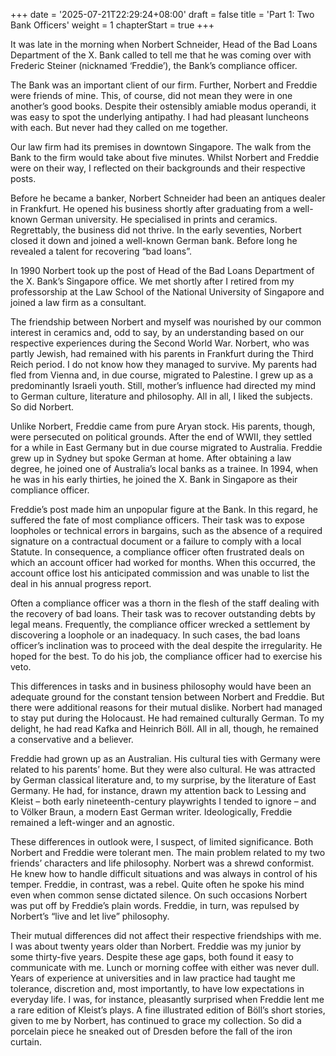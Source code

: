 +++
date = '2025-07-21T22:29:24+08:00'
draft = false
title = 'Part 1: Two Bank Officers'
weight = 1
chapterStart = true
+++

It was late in the morning when Norbert Schneider, Head of the Bad Loans Department of the X. Bank called to tell me that he was coming over with Frederic Steiner (nicknamed ‘Freddie’), the Bank’s compliance officer. 

The Bank was an important client of our firm. Further, Norbert and Freddie were friends of mine. This, of course, did not mean they were in one another’s good books. Despite their ostensibly amiable modus operandi, it was easy to spot the underlying antipathy. I had had pleasant luncheons with each. But never had they called on me together. 

Our law firm had its premises in downtown Singapore. The walk from the Bank to the firm would take about five minutes. Whilst Norbert and Freddie were on their way, I reflected on their backgrounds and their respective posts. 

Before he became a banker, Norbert Schneider had been an antiques dealer in Frankfurt. He opened his business shortly after graduating from a well-known German university. He specialised in prints and ceramics. Regrettably, the business did not thrive. In the early seventies, Norbert closed it down and joined a well-known German bank. Before long he revealed a talent for recovering “bad loans”. 

In 1990 Norbert took up the post of Head of the Bad Loans Department of the X. Bank’s Singapore office. We met shortly after I retired from my professorship at the Law School of the National University of Singapore and joined a law firm as a consultant.

The friendship between Norbert and myself was nourished by our common interest in ceramics and, odd to say, by an understanding based on our respective experiences during the Second World War. Norbert, who was partly Jewish, had remained with his parents in Frankfurt during the Third Reich period. I do not know how they managed to survive. My parents had fled from Vienna and, in due course, migrated to Palestine. I grew up as a predominantly Israeli youth. Still, mother’s influence had directed my mind to German culture, literature and philosophy. All in all, I liked the subjects. So did Norbert.

Unlike Norbert, Freddie came from pure Aryan stock. His parents, though, were persecuted on political grounds. After the end of WWII, they settled for a while in East Germany but in due course migrated to Australia. Freddie grew up in Sydney but spoke German at home. After obtaining a law degree, he joined one of Australia’s local banks as a trainee. In 1994, when he was in his early thirties, he joined the X. Bank in Singapore as their compliance officer. 

Freddie’s post made him an unpopular figure at the Bank. In this regard, he suffered the fate of most compliance officers. Their task was to expose loopholes or technical errors in bargains, such as the absence of a required signature on a contractual document or a failure to comply with a local Statute. In consequence, a compliance officer often frustrated deals on which an account officer had worked for months. When this occurred, the account office lost his anticipated commission and was unable to list the deal in his annual progress report. 

Often a compliance officer was a thorn in the flesh of the staff dealing with the recovery of bad loans. Their task was to recover outstanding debts by legal means. Frequently, the compliance officer wrecked a settlement by discovering a loophole or an inadequacy. In such cases, the bad loans officer’s inclination was to proceed with the deal despite the irregularity. He hoped for the best. To do his job, the compliance officer had to exercise his veto. 

This differences in tasks and in business philosophy would have been an adequate ground for the constant tension between Norbert and Freddie. But there were additional reasons for their mutual dislike. Norbert had managed to stay put during the Holocaust. He had remained culturally German. To my delight, he had read Kafka and Heinrich Böll. All in all, though, he remained a conservative and a believer.

Freddie had grown up as an Australian. His cultural ties with Germany were related to his parents’ home. But they were also cultural. He was attracted by German classical literature and, to my surprise, by the literature of East Germany. He had, for instance, drawn my attention back to Lessing and Kleist – both early nineteenth-century playwrights I tended to ignore – and to Völker Braun, a modern East German writer. Ideologically, Freddie remained a left-winger and an agnostic.  

These differences in outlook were, I suspect, of limited significance. Both Norbert and Freddie were tolerant men. The main problem related to my two friends’ characters and life philosophy. Norbert was a shrewd conformist. He knew how to handle difficult situations and was always in control of his temper. Freddie, in contrast, was a rebel. Quite often he spoke his mind even when common sense dictated silence. On such occasions Norbert was put off by Freddie’s plain words. Freddie, in turn, was repulsed by Norbert’s “live and let live” philosophy.

Their mutual differences did not affect their respective friendships with me. I was about twenty years older than Norbert. Freddie was my junior by some thirty-five years. Despite these age gaps, both found it easy to communicate with me. Lunch or morning coffee with either was never dull. Years of experience at universities and in law practice had taught me tolerance, discretion and, most importantly, to have low expectations in everyday life. I was, for instance, pleasantly surprised when Freddie lent me a rare edition of Kleist’s plays. A fine illustrated edition of Böll’s short stories, given to me by Norbert, has continued to grace my collection. So did a porcelain piece he sneaked out of Dresden before the fall of the iron curtain.
